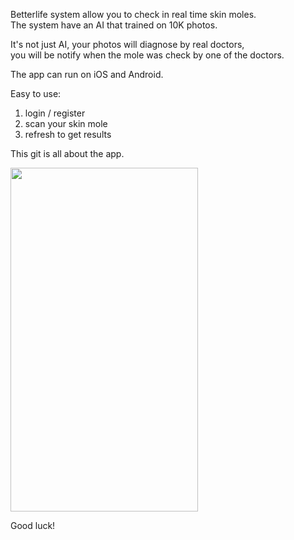 Betterlife system allow you to check in real time skin moles. <br>
The system have an AI that trained on 10K photos.

It's not just AI, your photos will diagnose by real doctors, <br>
you will be notify when the mole was check by one of the doctors.

The app can run on iOS and Android.

Easy to use:
1. login / register
2. scan your skin mole
3. refresh to get results

This git is all about the app.

<img src="https://github.com/Yogranov/BetterLife-App/blob/master/README_MEDIA/anim.gif" width="300" height="550" />


Good luck!
